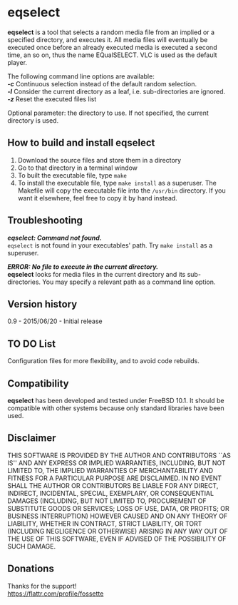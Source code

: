 # eqselect

**eqselect** is a tool that selects a random media file from an implied or a
specified directory, and executes it.  All media files will eventually be
executed once before an already executed media is executed a second time,
an so on, thus the name EQualSELECT.  VLC is used as the default player.

The following command line options are available:  
  _**-c**_    Continuous selection instead of the default random selection.  
  _**-l**_    Consider the current directory as a leaf, i.e. sub-directories are ignored.  
  _**-z**_    Reset the executed files list

  Optional parameter: the directory to use.  If not specified, the current directory is used.

## How to build and install **eqselect**

1. Download the source files and store them in a directory
2. Go to that directory in a terminal window
3. To built the executable file, type `make`
4. To install the executable file, type `make install` as a
superuser.  The Makefile will copy the executable file into the
`/usr/bin` directory.  If you want it elsewhere, feel free to copy
it by hand instead.

## Troubleshooting

_**eqselect: Command not found.**_  
`eqselect` is not found in your executables' path.  Try `make install` as a superuser.

_**ERROR: No file to execute in the current directory.**_  
**eqselect** looks for media files in the current directory and
its sub-directories.  You may specify a relevant path as a
command line option.

## Version history

0.9 - 2015/06/20 - Initial release

## TO DO List

Configuration files for more flexibility, and to avoid code rebuilds.

## Compatibility

**eqselect** has been developed and tested under FreeBSD 10.1.
It should be compatible with other systems because only standard
libraries have been used.

## Disclaimer

THIS SOFTWARE IS PROVIDED BY THE AUTHOR AND CONTRIBUTORS ``AS IS''
AND ANY EXPRESS OR IMPLIED WARRANTIES, INCLUDING, BUT NOT LIMITED TO,
THE IMPLIED WARRANTIES OF MERCHANTABILITY AND FITNESS FOR A PARTICULAR
PURPOSE ARE DISCLAIMED. IN NO EVENT SHALL THE AUTHOR OR CONTRIBUTORS
BE LIABLE FOR ANY DIRECT, INDIRECT, INCIDENTAL, SPECIAL, EXEMPLARY,
OR CONSEQUENTIAL DAMAGES (INCLUDING, BUT NOT LIMITED TO, PROCUREMENT
OF SUBSTITUTE GOODS OR SERVICES; LOSS OF USE, DATA, OR PROFITS; OR
BUSINESS INTERRUPTION) HOWEVER CAUSED AND ON ANY THEORY OF LIABILITY,
WHETHER IN CONTRACT, STRICT LIABILITY, OR TORT (INCLUDING NEGLIGENCE
OR OTHERWISE) ARISING IN ANY WAY OUT OF THE USE OF THIS SOFTWARE,
EVEN IF ADVISED OF THE POSSIBILITY OF SUCH DAMAGE.

## Donations

Thanks for the support!  
https://flattr.com/profile/fossette
